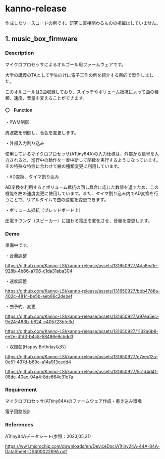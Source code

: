 # kanno-release
作成したソースコードの例です。研究に直接関わるものの掲載はしていません。

## 1. music_box_firmware

### Description
マイクロプロセッサによるオルゴール用ファームウェアです。


大学の講義のTAとして学生向けに電子工作の例を紹介する目的で製作しました。


このオルゴールは2曲収録しており、スイッチやボリューム抵抗によって曲の種類、速度、音量を変えることができます。


#### 〇　Function
・PWM制御

周波数を制御し、音色を変更します。


・外部入力割り込み

使用しているマイクロプロセッサ(ATtiny84A)の入力仕様は、外部から信号を入力されると、進行中の動作を一度中断して関数を実行するようになっています。その特殊な特性に合わせて曲の種類変更に利用しています。


・AD変換、タイマ割り込み

AD変換を利用するとボリューム抵抗の回し具合に応じた数値を返すため、この機能を曲の速度変更に使用しています。また、タイマ割り込み内でAD変換を行うことで、リアルタイムで曲の速度を変更できます。


・ボリューム抵抗（ブレッドボード上）

圧電サウンダ（スピーカー）に加わる電圧を変化させ、音量を変更します。


### Demo
準備中です。

・音量調整


https://github.com/Kanno-LSI/kanno-release/assets/131650927/4da8ea1e-928b-4b66-a706-c1da31aba304


・速度調整


https://github.com/Kanno-LSI/kanno-release/assets/131650927/bbb4786a-402c-4814-be5b-aeb86c2debef


・曲予約、変更


https://github.com/Kanno-LSI/kanno-release/assets/131650927/a97ea5ec-9d24-463b-b624-c405723bfe3d


https://github.com/Kanno-LSI/kanno-release/assets/131650927/1132a6b8-ee2e-4fd3-b4c8-58486e6cbdd3


・収録曲(Happy Birthday以外)


https://github.com/Kanno-LSI/kanno-release/assets/131650927/c7eec12a-0e51-497d-b69c-a14a913cedd4


https://github.com/Kanno-LSI/kanno-release/assets/131650927/5c1d4d4f-08de-40ac-94a4-8de664c31c7a


### Requirement
マイクロプロセッサ(ATtiny84A)のファームウェア作成・書き込み環境

電子回路設計


### References
ATtiny84Aデータシート(参照：2023,05,21)

https://ww1.microchip.com/downloads/en/DeviceDoc/ATtiny24A-44A-84A-DataSheet-DS40002269A.pdf
